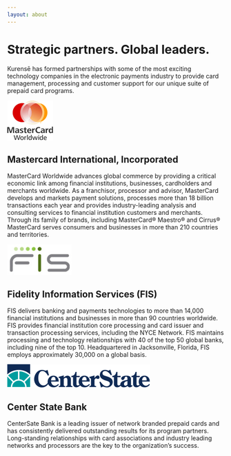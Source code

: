 ```yaml
---
layout: about
---
```

# Strategic partners. Global leaders.

Kurensē has formed partnerships with some of the most
exciting technology companies in the electronic payments industry to provide
card management, processing and customer support for our unique suite of
prepaid card programs.

<img class='partners' src='/images/partners/mastercard.png' />

## Mastercard International, Incorporated

MasterCard Worldwide advances global commerce by providing a critical
economic link among financial institutions, businesses, cardholders and
merchants worldwide. As a franchisor, processor and advisor, MasterCard
develops and markets payment solutions, processes more than 18 billion
transactions each year and provides industry-leading analysis and consulting
services to financial institution customers and merchants. Through its family
of brands, including MasterCard&reg; Maestro&reg; and Cirrus&reg; MasterCard
serves consumers and businesses in more than 210 countries and territories.

<img class='partners' src='/images/partners/fis.png' />

## Fidelity Information Services (FIS)

FIS delivers banking and payments technologies to more than 14,000 financial
institutions and businesses in more than 90 countries worldwide. FIS provides
financial institution core processing and card issuer and transaction
processing services, including the NYCE Network. FIS maintains processing and
technology relationships with 40 of the top 50 global banks, including nine
of the top 10. Headquartered in Jacksonville, Florida, FIS employs approximately
30,000 on a global basis.

<img class='partners' src='/images/partners/center_state_bank.png' />

## Center State Bank

CenterSate Bank is a leading issuer of network branded prepaid cards and has
consistently delivered outstanding results for its program partners.
Long-standing relationships with card associations and industry leading
networks and processors are the key to the organization’s success.
